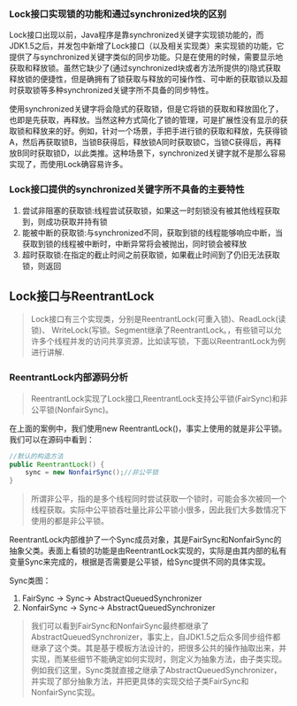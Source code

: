 ### Lock接口实现锁的功能和通过synchronized块的区别

Lock接口出现以前，Java程序是靠synchronized关键字实现锁功能的，而JDK1.5之后，并发包中新增了Lock接口（以及相关实现类）来实现锁的功能，它提供了与synchronized关键字类似的同步功能。只是在使用的时候，需要显示地获取和释放锁。虽然它缺少了(通过synchronized块或者方法所提供的)隐式获取释放锁的便捷性，但是确拥有了锁获取与释放的可操作性、可中断的获取锁以及超时获取锁等多种synchronized关键字所不具备的同步特性。

使用synchronized关键字将会隐式的获取锁，但是它将锁的获取和释放固化了，也即是先获取，再释放。当然这种方式简化了锁的管理，可是扩展性没有显示的获取锁和释放来的好。例如，针对一个场景，手把手进行锁的获取和释放，先获得锁A，然后再获取锁B，当锁B获得后，释放锁A同时获取锁C，当锁C获得后，再释放B同时获取锁D，以此类推。这种场景下，synchronized关键字就不是那么容易实现了，而使用Lock确容易许多。

### Lock接口提供的synchronized关键字所不具备的主要特性

1. 尝试非阻塞的获取锁:线程尝试获取锁，如果这一时刻锁没有被其他线程获取到，则成功获取并持有锁
2. 能被中断的获取锁:与synchronized不同，获取到锁的线程能够响应中断，当获取到锁的线程被中断时，中断异常将会被抛出，同时锁会被释放
3. 超时获取锁:在指定的截止时间之前获取锁，如果截止时间到了仍旧无法获取锁，则返回

## Lock接口与ReentrantLock

>Lock接口有三个实现类，分别是ReentrantLock(可重入锁)、ReadLock(读锁)、
WriteLock(写锁。Segment继承了ReentrantLock。，有些锁可以允许多个线程并发的访问共享资源，比如读写锁，下面以ReentrantLock为例进行讲解.

### ReentrantLock内部源码分析

>ReentrantLock实现了Lock接口,ReentrantLock支持公平锁(FairSync)和非公平锁(NonfairSync)。

在上面的案例中，我们使用new ReentrantLock()，事实上使用的就是非公平锁。
我们可以在源码中看到：

```java
//默认的构造方法
public ReentrantLock() {
    sync = new NonfairSync();//非公平锁
}
```

>所谓非公平，指的是多个线程同时尝试获取一个锁时，可能会多次被同一个线程获取。实际中公平锁吞吐量比非公平锁小很多，因此我们大多数情况下使用的都是非公平锁。

ReentrantLock内部维护了一个Sync成员对象，其是FairSync和NonfairSync的抽象父类。表面上看锁的功能是由ReentrantLock实现的，实际是由其内部的私有变量Sync来完成的，根据是否需要是公平锁，给Sync提供不同的具体实现。

Sync类图：

1. FairSync -> Sync-> AbstractQueuedSynchronizer
2. NonfairSync -> Sync-> AbstractQueuedSynchronizer

>我们可以看到FairSync和NonfairSync最终都继承了AbstractQueuedSynchronizer，事实上，自JDK1.5之后众多同步组件都继承了这个类。其是基于模板方法设计的，把很多公共的操作抽取出来，并实现，而某些细节不能确定如何实现时，则定义为抽象方法，由子类实现。例如我们这里，Sync类就直接之继承了AbstractQueuedSynchronizer，并实现了部分抽象方法，并把更具体的实现交给子类FairSync和NonfairSync实现。  
